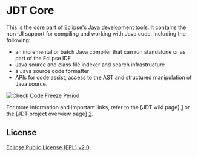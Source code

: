 JDT Core
========

This is the core part of Eclipse's Java development tools. It contains the non-UI support for compiling and working with Java code, including the following:

* an incremental or batch Java compiler that can run standalone or as part of the Eclipse IDE
* Java source and class file indexer and search infrastructure
* a Java source code formatter
* APIs for code assist, access to the AST and structured manipulation of Java source.

[![Check Code Freeze Period](https://github.com/carstenartur/eclipse.jdt.core/actions/workflows/verifyFreezePeriod.yml/badge.svg)](https://github.com/carstenartur/eclipse.jdt.core/actions/workflows/verifyFreezePeriod.yml)

For more information and important links, refer to the [JDT wiki page] [1] or the [JDT project overview page] [2].

License
-------

[Eclipse Public License (EPL) v2.0][3]

[1]: http://wiki.eclipse.org/JDT_Core
[2]: http://www.eclipse.org/projects/project.php?id=eclipse.jdt
[3]: http://wiki.eclipse.org/EPL
